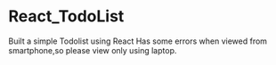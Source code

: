 # React_TodoList
Built a simple Todolist using React
Has some errors when viewed from smartphone,so please view only using laptop.
